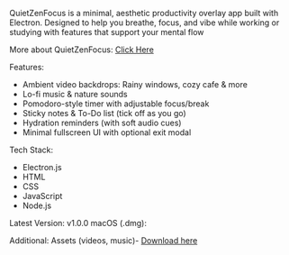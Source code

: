 QuietZenFocus is a minimal, aesthetic productivity overlay app built with Electron.
Designed to help you breathe, focus, and vibe while working or studying with features that support your mental flow

More about QuietZenFocus: [Click Here]()

Features:
- Ambient video backdrops: Rainy windows, cozy cafe & more
- Lo-fi music & nature sounds 
- Pomodoro-style timer with adjustable focus/break
- Sticky notes & To-Do list (tick off as you go)
- Hydration reminders (with soft audio cues)
- Minimal fullscreen UI with optional exit modal

Tech Stack:
- Electron.js
- HTML
- CSS
- JavaScript
- Node.js

Latest Version: v1.0.0
macOS (.dmg): 

Additional:
Assets (videos, music)- [Download here](https://drive.google.com/drive/folders/1EwxI1DE_JrQZQPftcz7LYN7phVWB8qHV?usp=share_link) 

